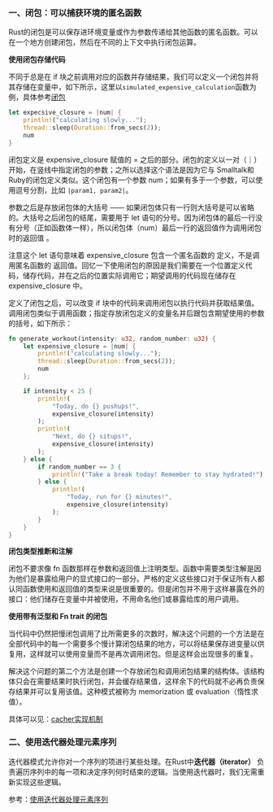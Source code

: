 ### 一、闭包：可以捕获环境的匿名函数
Rust的闭包是可以保存进环境变量或作为参数传递给其他函数的匿名函数。可以在一个地方创建闭包，然后在不同的上下文中执行闭包运算。

**使用闭包存储代码**

不同于总是在 if 块之前调用对应的函数并存储结果，我们可以定义一个闭包并将其存储在变量中，如下所示，这里以```simulated_expensive_calculation```函数为例，具体参考[闭包](https://kaisery.github.io/trpl-zh-cn/ch13-01-closures.html)
```rust
let expecsive_closure = |num| {
    println!("calculating slowly...");
    thread::sleep(Duration::from_secs(2));
    num
}
```

闭包定义是 expensive_closure 赋值的 = 之后的部分。闭包的定义以一对（｜）开始，在竖线中指定闭包的参数；之所以选择这个语法是因为它与 Smalltalk和Ruby的闭包定义类似。这个闭包有一个参数 num；如果有多于一个参数，可以使用逗号分割，比如 ```|param1, param2|```。

参数之后是存放闭包体的大括号 —— 如果闭包体只有一行则大括号是可以省略的。大括号之后闭包的结尾，需要用于 let 语句的分号。因为闭包体的最后一行没有分号（正如函数体一样），所以闭包体（num）最后一行的返回值作为调用闭包时的返回值 。

注意这个 let 语句意味着 expensive_closure 包含一个匿名函数的 定义，不是调用匿名函数的 返回值。回忆一下使用闭包的原因是我们需要在一个位置定义代码，储存代码，并在之后的位置实际调用它；期望调用的代码现在储存在 expensive_closure 中。

定义了闭包之后，可以改变 if 块中的代码来调用闭包以执行代码并获取结果值。调用闭包类似于调用函数；指定存放闭包定义的变量名并后跟包含期望使用的参数的括号，如下所示：
```rust
fn generate_workout(intensity: u32, random_number: u32) {
    let expensive_closure = |num| {
        println!("calculating slowly...");
        thread::sleep(Duration::from_secs(2));
        num
    };

    if intensity < 25 {
        println!(
            "Today, do {} pushups!",
            expensive_closure(intensity)
        );
        println!(
            "Next, do {} situps!",
            expensive_closure(intensity)
        );
    } else {
        if random_number == 3 {
            println!("Take a break today! Remember to stay hydrated!");
        } else {
            println!(
                "Today, run for {} minutes!",
                expensive_closure(intensity)
            );
        }
    }
}
```

**闭包类型推断和注解**

闭包不要求像 fn 函数那样在参数和返回值上注明类型。函数中需要类型注解是因为他们是暴露给用户的显式接口的一部分。严格的定义这些接口对于保证所有人都认同函数使用和返回值的类型来说是很重要的。但是闭包并不用于这样暴露在外的接口：他们储存在变量中并被使用，不用命名他们或暴露给库的用户调用。

**使用带有泛型和 Fn trait 的闭包**

当代码中仍然把慢闭包调用了比所需更多的次数时，解决这个问题的一个方法是在全部代码中的每一个需要多个慢计算闭包结果的地方，可以将结果保存进变量以供复用，这样就可以使用变量而不是再次调用闭包。但是这样会出现很多的重复。

解决这个问题的第二个方法是创建一个存放闭包和调用闭包结果的结构体。该结构体只会在需要结果时执行闭包，并会缓存结果值，这样余下的代码就不必再负责保存结果并可以复用该值。这种模式被称为 memorization 或 evaluation（惰性求值）。

具体可以见：[cacher实现机制](https://kaisery.github.io/trpl-zh-cn/ch13-01-closures.html)

### 二、使用迭代器处理元素序列

迭代器模式允许你对一个序列的项进行某些处理。在Rust中**迭代器（iterator）** 负责遍历序列中的每一项和决定序列何时结束的逻辑。当使用迭代器时，我们无需重新实现这些逻辑。

参考：[使用迭代器处理元素序列](https://kaisery.github.io/trpl-zh-cn/ch13-02-iterators.html)